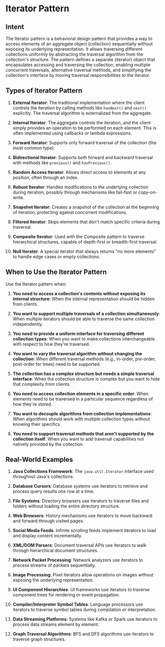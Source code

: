 # Iterator Pattern

## Intent
The Iterator pattern is a behavioral design pattern that provides a way to access elements of an aggregate object (collection) sequentially without exposing its underlying representation. It allows traversing different collections uniformly by abstracting the traversal algorithm from the collection's structure. The pattern defines a separate (iterator) object that encapsulates accessing and traversing the collection, enabling multiple concurrent traversals, alternative traversal methods, and simplifying the collection's interface by moving traversal responsibilities to the iterator.

## Types of Iterator Pattern

1. **External Iterator**: The traditional implementation where the client controls the iteration by calling methods like `hasNext()` and `next()` explicitly. The traversal algorithm is externalized from the aggregate.

2. **Internal Iterator**: The aggregate controls the iteration, and the client simply provides an operation to be performed on each element. This is often implemented using callbacks or lambda expressions.

3. **Forward Iterator**: Supports only forward traversal of the collection (the most common type).

4. **Bidirectional Iterator**: Supports both forward and backward traversal with methods like `previous()` and `hasPrevious()`.

5. **Random Access Iterator**: Allows direct access to elements at any position, often through an index.

6. **Robust Iterator**: Handles modifications to the underlying collection during iteration, possibly through mechanisms like fail-fast or copy-on-write.

7. **Snapshot Iterator**: Creates a snapshot of the collection at the beginning of iteration, protecting against concurrent modifications.

8. **Filtered Iterator**: Skips elements that don't match specific criteria during traversal.

9. **Composite Iterator**: Used with the Composite pattern to traverse hierarchical structures, capable of depth-first or breadth-first traversal.

10. **Null Iterator**: A special iterator that always returns "no more elements" to handle edge cases or empty collections.

## When to Use the Iterator Pattern

Use the Iterator pattern when:

1. **You need to access a collection's contents without exposing its internal structure**: When the internal representation should be hidden from clients.

2. **You want to support multiple traversals of a collection simultaneously**: When multiple iterators should be able to traverse the same collection independently.

3. **You need to provide a uniform interface for traversing different collection types**: When you want to make collections interchangeable with respect to how they're traversed.

4. **You want to vary the traversal algorithm without changing the collection**: When different traversal methods (e.g., in-order, pre-order, post-order for trees) need to be supported.

5. **The collection has a complex structure but needs a simple traversal interface**: When the collection structure is complex but you want to hide that complexity from clients.

6. **You need to access collection elements in a specific order**: When elements need to be traversed in a particular sequence regardless of how they're stored.

7. **You want to decouple algorithms from collection implementations**: When algorithms should work with multiple collection types without knowing their specifics.

8. **You need to support traversal methods that aren't supported by the collection itself**: When you want to add traversal capabilities not natively provided by the collection.

## Real-World Examples

1. **Java Collections Framework**: The `java.util.Iterator` interface used throughout Java's collections.

2. **Database Cursors**: Database systems use iterators to retrieve and process query results one row at a time.

3. **File Systems**: Directory browsers use iterators to traverse files and folders without loading the entire directory structure.

4. **Web Browsers**: History mechanisms use iterators to move backward and forward through visited pages.

5. **Social Media Feeds**: Infinite scrolling feeds implement iterators to load and display content incrementally.

6. **XML/DOM Parsers**: Document traversal APIs use iterators to walk through hierarchical document structures.

7. **Network Packet Processing**: Network analyzers use iterators to process streams of packets sequentially.

8. **Image Processing**: Pixel iterators allow operations on images without exposing the underlying representation.

9. **UI Component Hierarchies**: UI frameworks use iterators to traverse component trees for rendering or event propagation.

10. **Compiler/Interpreter Symbol Tables**: Language processors use iterators to traverse symbol tables during compilation or interpretation.

11. **Data Streaming Platforms**: Systems like Kafka or Spark use iterators to process data streams element by element.

12. **Graph Traversal Algorithms**: BFS and DFS algorithms use iterators to traverse graph structures.
